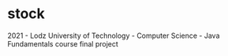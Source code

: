 # stock
2021 - Lodz University of Technology - Computer Science - Java Fundamentals course final project
